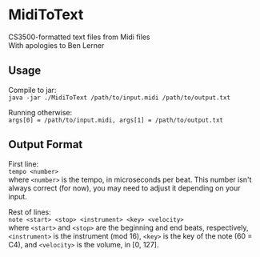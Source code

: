 # MidiToText
CS3500-formatted text files from Midi files  
With apologies to Ben Lerner

## Usage
Compile to jar:  
`java -jar ./MidiToText /path/to/input.midi /path/to/output.txt` 

Running otherwise:  
`args[0] = /path/to/input.midi, args[1] = /path/to/output.txt`  

## Output Format
First line:  
`tempo <number>`  
where `<number>` is the tempo, in microseconds per beat.
This number isn't always correct (for now), you may need to adjust it depending on your input.

Rest of lines:  
`note <start> <stop> <instrument> <key> <velocity>`  
where `<start>` and `<stop>` are the beginning and end beats, respectively, `<instrument>` is the instrument (mod 16),
`<key>` is the key of the note (60 = C4), and `<velocity>` is the volume, in [0, 127].
